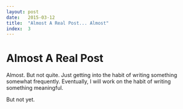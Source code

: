 ```yaml
---
layout: post
date:   2015-03-12
title:  "Almost A Real Post... Almost"
index:  3
---
```


# Almost A Real Post

Almost.  But not quite.  Just getting into the habit of writing something somewhat
frequently.  Eventually, I will work on the habit of writing something meaningful.

But not yet.
